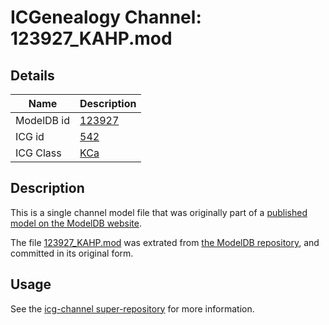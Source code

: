 # ICGenealogy Channel: 123927\_KAHP.mod

## Details

Name | Description
---- | -----------
ModelDB id | [123927](http://senselab.med.yale.edu/ModelDB/ShowModel.cshtml?model=123927)
ICG id | [542](http://icg.neurotheory.ox.ac.uk/channels/5/542)
ICG Class | [KCa](http://icg.neurotheory.ox.ac.uk/channels/5)

## Description

This is a single channel model file that was originally part of a [published model on the ModelDB website](http://senselab.med.yale.edu/mModelDB/ShowModel.cshtml?model=123927).

The file [123927\_KAHP.mod](123927_KAHP.mod) was extrated from [the ModelDB repository](http://senselab.med.yale.edu/ModelDB/ShowModel.cshtml?model=123927), and committed in its original form.

## Usage

See the [icg-channel super-repository](https://github.com/icgenealogy/icg-channels) for more information.